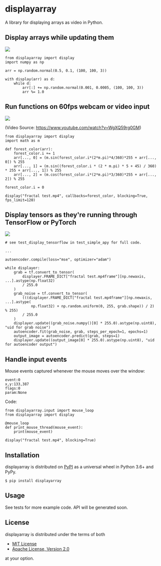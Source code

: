# displayarray

A library for displaying arrays as video in Python.

## Display arrays while updating them

![](https://i.imgur.com/UEt6iR6.gif)

    from displayarray import display
    import numpy as np

    arr = np.random.normal(0.5, 0.1, (100, 100, 3))

    with display(arr) as d:
        while d:
            arr[:] += np.random.normal(0.001, 0.0005, (100, 100, 3))
            arr %= 1.0

## Run functions on 60fps webcam or video input

[![](https://thumbs.gfycat.com/AbsoluteEarnestEelelephant-size_restricted.gif)](https://gfycat.com/absoluteearnesteelelephant)

(Video Source: https://www.youtube.com/watch?v=WgXQ59rg0GM)

    from displayarray import display
    import math as m

    def forest_color(arr):
        forest_color.i += 1
        arr[..., 0] = (m.sin(forest_color.i*(2*m.pi)*4/360)*255 + arr[..., 0]) % 255
        arr[..., 1] = (m.sin((forest_color.i * (2 * m.pi) * 5 + 45) / 360) * 255 + arr[..., 1]) % 255
        arr[..., 2] = (m.cos(forest_color.i*(2*m.pi)*3/360)*255 + arr[..., 2]) % 255

    forest_color.i = 0

    display("fractal test.mp4", callbacks=forest_color, blocking=True, fps_limit=120)
    
## Display tensors as they're running through TensorFlow or PyTorch

![](https://i.imgur.com/TejCpIP.png)

    # see test_display_tensorflow in test_simple_apy for full code.
    
    ...
    
    autoencoder.compile(loss="mse", optimizer="adam")

    while displayer:
        grab = tf.convert_to_tensor(
            displayer.FRAME_DICT["fractal test.mp4frame"][np.newaxis, ...].astype(np.float32)
            / 255.0
        )
        grab_noise = tf.convert_to_tensor(
            (((displayer.FRAME_DICT["fractal test.mp4frame"][np.newaxis, ...].astype(
                np.float32) + np.random.uniform(0, 255, grab.shape)) / 2) % 255)
            / 255.0
        )
        displayer.update((grab_noise.numpy()[0] * 255.0).astype(np.uint8), "uid for grab noise")
        autoencoder.fit(grab_noise, grab, steps_per_epoch=1, epochs=1)
        output_image = autoencoder.predict(grab, steps=1)
        displayer.update((output_image[0] * 255.0).astype(np.uint8), "uid for autoencoder output")

## Handle input events

Mouse events captured whenever the mouse moves over the window:

    event:0
    x,y:133,387
    flags:0
    param:None

Code:

    from displayarray.input import mouse_loop
    from displayarray import display
    
    @mouse_loop
    def print_mouse_thread(mouse_event):
        print(mouse_event)

    display("fractal test.mp4", blocking=True)

## Installation

displayarray is distributed on [PyPI](https://pypi.org) as a universal
wheel in Python 3.6+ and PyPy.

    $ pip install displayarray
    
## Usage

See tests for more example code. API will be generated soon.

## License

displayarray is distributed under the terms of both

- [MIT License](https://choosealicense.com/licenses/mit)
- [Apache License, Version 2.0](https://choosealicense.com/licenses/apache-2.0)

at your option.


